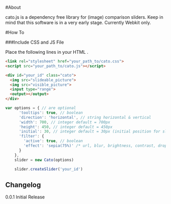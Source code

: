#About

cato.js is a dependency free library for (image) comparison sliders.
Keep in mind that this software is in a very early stage.
Currently Webkit only.


#How To

###Include CSS and JS File

Place the following lines in your HTML <head></head>.

```html
<link rel="stylesheet" href="your_path_to/cato.css">
<script src="your_path_to/cato.js"></script>
```

```html
<div id="your_id" class="cato">
  <img src="slideable_picture">
  <img src="visible_picture">
  <input type="range">
  <output></output>
</div>
```

```javascript
var options = { // are optional
      'tooltips': true, // boolean
      'direction': 'horizontal', // string horizontal & vertical
      'width': 700, // integer default = 700px
      'height': 450, // integer default = 450px
      'initial': 30, // integer default = 30px (initial position for slider in px)
      'filter': {
        'active': true, // boolean
        'effect': 'sepia(75%)' /* url, blur, brightness, contrast, drop-shadow, grayscale, hue-rotate, invert, opacity, saturate, sepia */
      }
    },
    slider = new Cato(options)

    slider.createSlider('your_id')
```

## Changelog

0.0.1 Initial Release